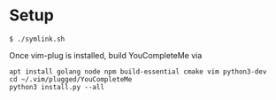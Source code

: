 # Setup

`$ ./symlink.sh`

Once vim-plug is installed, build YouCompleteMe via

```
apt install golang node npm build-essential cmake vim python3-dev
cd ~/.vim/plugged/YouCompleteMe
python3 install.py --all
```
